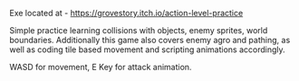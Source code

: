 Exe located at - 
https://grovestory.itch.io/action-level-practice

Simple practice learning collisions with objects, enemy sprites, world boundaries. Additionally this game also covers enemy agro and pathing, 
as well as coding tile based movement and scripting animations accordingly. 

WASD for movement, E Key for attack animation. 
